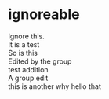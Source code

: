 # ignoreable
Ignore this.
</br>
It is a test \
So is this \
Edited by the group\
test addition\
A group edit \
this is another
why hello that
